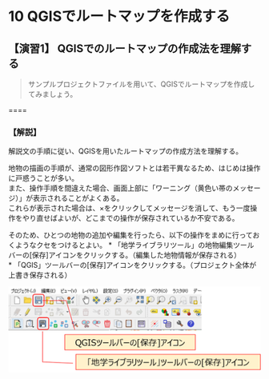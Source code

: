 # 10 QGISでルートマップを作成する  

## 【演習1】 QGISでのルートマップの作成法を理解する  

> サンプルプロジェクトファイルを用いて、QGISでルートマップを作成してみましょう。  

====  

### 【解説】  

解説文の手順に従い、QGISを用いたルートマップの作成方法を理解する。  

地物の描画の手順が、通常の図形作図ソフトとは若干異なるため、はじめは操作に戸惑うことが多い。  
また、操作手順を間違えた場合、画面上部に「ワーニング（黄色い帯のメッセージ）」が表示されることがよくある。  
これらが表示された場合は、×をクリックしてメッセージを消して、もう一度操作をやり直せばよいが、どこまでの操作が保存されているか不安である。  

そのため、ひとつの地物の追加や編集を行ったら、以下の操作をまめに行っておくようなクセをつけるとよい。
    * 「地学ライブラリツール」の地物編集ツールバーの[保存]アイコンをクリックする。（編集した地物情報が保存される）  
    * 「QGIS」ツールバーの[保存]アイコンをクリックする。（プロジェクト全体が上書き保存される）  

![保存をまめにクリック](./img/task_10_1_1.png)
